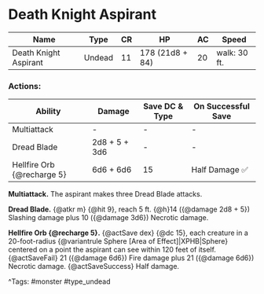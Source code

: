 # Death Knight Aspirant

| Name | Type | CR | HP | AC | Speed |
|------|------|----|----|----|-------|
| Death Knight Aspirant | Undead | 11 | 178 (21d8 + 84) | 20 | walk: 30 ft. |

### Actions:

| Ability | Damage | Save DC & Type | On Successful Save |
|---------|--------|----------------|--------------------|
| Multiattack | - | - | - |
| Dread Blade | 2d8 + 5 + 3d6 | - | - |
| Hellfire Orb {@recharge 5} | 6d6 + 6d6 | 15 | Half Damage ✅ |


**Multiattack.** The aspirant makes three Dread Blade attacks.

**Dread Blade.** {@atkr m} {@hit 9}, reach 5 ft. {@h}14 ({@damage 2d8 + 5}) Slashing damage plus 10 ({@damage 3d6}) Necrotic damage.

**Hellfire Orb {@recharge 5}.** {@actSave dex} {@dc 15}, each creature in a 20-foot-radius {@variantrule Sphere [Area of Effect]|XPHB|Sphere} centered on a point the aspirant can see within 120 feet of itself. {@actSaveFail} 21 ({@damage 6d6}) Fire damage plus 21 ({@damage 6d6}) Necrotic damage. {@actSaveSuccess} Half damage.

^Tags: #monster #type_undead
